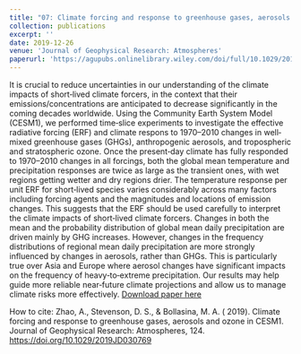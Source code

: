```yaml
---
title: "07: Climate forcing and response to greenhouse gases, aerosols and ozone in CESM1"
collection: publications
excerpt: ''
date: 2019-12-26
venue: 'Journal of Geophysical Research: Atmospheres'
paperurl: 'https://agupubs.onlinelibrary.wiley.com/doi/full/10.1029/2019JD030769'
---
```

It is crucial to reduce uncertainties in our understanding of the climate impacts of short‐lived climate forcers, in the context that their emissions/concentrations are anticipated to decrease significantly in the coming decades worldwide. Using the Community Earth System Model (CESM1), we performed time‐slice experiments to investigate the effective radiative forcing (ERF) and climate respons to 1970–2010 changes in well‐mixed greenhouse gases (GHGs), anthropogenic aerosols, and tropospheric and stratospheric ozone. Once the present‐day climate has fully responded to 1970–2010 changes in all forcings, both the global mean temperature and precipitation responses are twice as large as the transient ones, with wet regions getting wetter and dry regions drier. The temperature response per unit ERF for short‐lived species varies considerably across many factors including forcing agents and the magnitudes and locations of emission changes. This suggests that the ERF should be used carefully to interpret the climate impacts of short‐lived climate forcers. Changes in both the mean and the probability distribution of global mean daily precipitation are driven mainly by GHG increases. However, changes in the frequency distributions of regional mean daily precipitation are more strongly influenced by changes in aerosols, rather than GHGs. This is particularly true over Asia and Europe where aerosol changes have significant impacts on the frequency of heavy‐to‐extreme precipitation. Our results may help guide more reliable near‐future climate projections and allow us to manage climate risks more effectively.
[Download paper here](https://agupubs.onlinelibrary.wiley.com/doi/full/10.1029/2019JD030769)

How to cite:  Zhao, A., Stevenson, D. S., & Bollasina, M. A. ( 2019). Climate forcing and response to greenhouse gases, aerosols and ozone in CESM1. Journal of Geophysical Research: Atmospheres, 124. https://doi.org/10.1029/2019JD030769 
